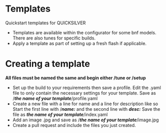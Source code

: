 # Templates
Quickstart templates for QUICKSILVER

* Templates are available within the configurator for some bnf models. There are also tunes for specific builds.
* Apply a template as part of setting up a fresh flash if applicable.

# Creating a template
**All files must be named the same and begin either /tune or /setup**

* Set up the build to your requirements then save a profile. Edit the .yaml file to only contain the necessary settings for your template.
Save as /***the name of your template***/profile.yaml
* Create a new file with a line for name and a line for description like so
Start the first line with /***name:*** and the second line with ***desc:*** 
Save the file as ***the name of your template***/index.yaml
* Add an image .jpg and save as /***the name of your template***/image.jpg
* Create a pull request and include the files you just created.


